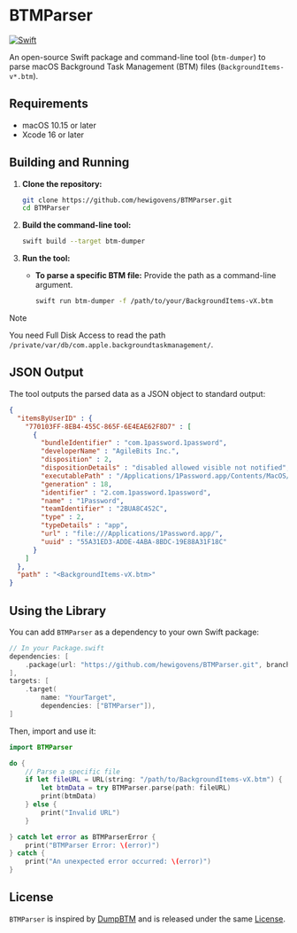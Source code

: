 # BTMParser
[![Swift](https://github.com/hewigovens/BTMParser/actions/workflows/swift.yml/badge.svg)](https://github.com/hewigovens/BTMParser/actions/workflows/swift.yml)

An open-source Swift package and command-line tool (`btm-dumper`) to parse macOS Background Task Management (BTM) files (`BackgroundItems-v*.btm`).

## Requirements

- macOS 10.15 or later
- Xcode 16 or later

## Building and Running

1.  **Clone the repository:**
    ```bash
    git clone https://github.com/hewigovens/BTMParser.git
    cd BTMParser
    ```

2.  **Build the command-line tool:**
    ```bash
    swift build --target btm-dumper
    ```

3.  **Run the tool:**
    -   **To parse a specific BTM file:**
        Provide the path as a command-line argument.
        ```bash
        swift run btm-dumper -f /path/to/your/BackgroundItems-vX.btm
        ```

> [!NOTE]  
> You need Full Disk Access to read the path `/private/var/db/com.apple.backgroundtaskmanagement/`.

## JSON Output

The tool outputs the parsed data as a JSON object to standard output:

```json
{
  "itemsByUserID" : {
    "770103FF-8EB4-455C-865F-6E4EAE62F8D7" : [
      {
        "bundleIdentifier" : "com.1password.1password",
        "developerName" : "AgileBits Inc.",
        "disposition" : 2,
        "dispositionDetails" : "disabled allowed visible not notified",
        "executablePath" : "/Applications/1Password.app/Contents/MacOS/1Password",
        "generation" : 18,
        "identifier" : "2.com.1password.1password",
        "name" : "1Password",
        "teamIdentifier" : "2BUA8C4S2C",
        "type" : 2,
        "typeDetails" : "app",
        "url" : "file:///Applications/1Password.app/",
        "uuid" : "55A31ED3-ADDE-4ABA-8BDC-19E88A31F18C"
      }
    ]
  },
  "path" : "<BackgroundItems-vX.btm>"
}
```

## Using the Library

You can add `BTMParser` as a dependency to your own Swift package:

```swift
// In your Package.swift
dependencies: [
    .package(url: "https://github.com/hewigovens/BTMParser.git", branch: "main")
],
targets: [
    .target(
        name: "YourTarget",
        dependencies: ["BTMParser"]),
]

```

Then, import and use it:

```swift
import BTMParser

do {
    // Parse a specific file
    if let fileURL = URL(string: "/path/to/BackgroundItems-vX.btm") {
        let btmData = try BTMParser.parse(path: fileURL)
        print(btmData)
    } else {
        print("Invalid URL")
    }

} catch let error as BTMParserError {
    print("BTMParser Error: \(error)")
} catch {
    print("An unexpected error occurred: \(error)")
}
```

## License

`BTMParser` is inspired by [DumpBTM](https://github.com/objective-see/DumpBTM) and is released under the same [License](./LICENSE).
